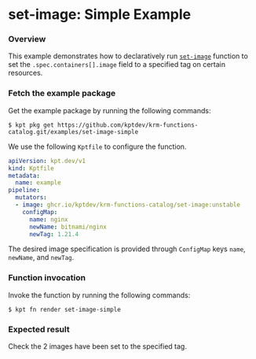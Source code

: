 # set-image: Simple Example

### Overview

This example demonstrates how to declaratively run [`set-image`] function
to set the `.spec.containers[].image` field to a specified tag on certain
resources.

### Fetch the example package

Get the example package by running the following commands:

```shell
$ kpt pkg get https://github.com/kptdev/krm-functions-catalog.git/examples/set-image-simple
```

We use the following `Kptfile` to configure the function.

```yaml
apiVersion: kpt.dev/v1
kind: Kptfile
metadata:
  name: example
pipeline:
  mutators:
  - image: ghcr.io/kptdev/krm-functions-catalog/set-image:unstable
    configMap:
      name: nginx
      newName: bitnami/nginx
      newTag: 1.21.4
```

The desired image specification is provided through `ConfigMap` keys `name`,
`newName`, and `newTag`.

### Function invocation

Invoke the function by running the following commands:

```shell
$ kpt fn render set-image-simple
```

### Expected result

Check the 2 images have been set to the specified tag.

[`set-image`]: https://catalog.kpt.dev/set-image/v0.1/
